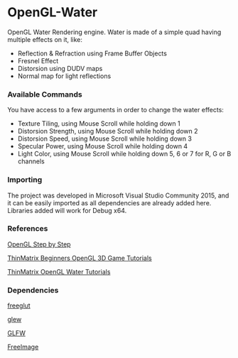 # OpenGL-Water

OpenGL Water Rendering engine. Water is made of a simple quad having multiple effects on it, like: 
* Reflection & Refraction using Frame Buffer Objects
* Fresnel Effect
* Distorsion using DUDV maps
* Normal map for light reflections

### Available Commands

You have access to a few arguments in order to change the water effects:
* Texture Tiling, using Mouse Scroll while holding down 1
* Distorsion Strength, using Mouse Scroll while holding down 2
* Distorsion Speed, using Mouse Scroll while holding down 3
* Specular Power, using Mouse Scroll while holding down 4
* Light Color, using Mouse Scroll while holding down 5, 6 or 7 for R, G or B channels

### Importing

The project was developed in Microsoft Visual Studio Community 2015, and it can be easily imported as all dependencies are already added here. Libraries added will work for Debug x64.

### References

[OpenGL Step by Step](http://ogldev.atspace.co.uk/)

[ThinMatrix Beginners OpenGL 3D Game Tutorials](https://www.youtube.com/watch?v=VS8wlS9hF8E&list=PLRIWtICgwaX0u7Rf9zkZhLoLuZVfUksDP)

[ThinMatrix OpenGL Water Tutorials](https://www.youtube.com/watch?v=HusvGeEDU_U&list=PLRIWtICgwaX23jiqVByUs0bqhnalNTNZh)

### Dependencies

[freeglut](http://freeglut.sourceforge.net/)

[glew](http://glew.sourceforge.net/)

[GLFW](http://www.glfw.org/)

[FreeImage](http://freeimage.sourceforge.net/)
